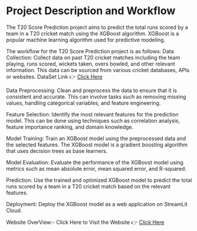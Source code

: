 # Project Description and Workflow
The T20 Score Prediction project aims to predict the total runs scored by a team in a T20 cricket match using the XGBoost algorithm. XGBoost is a popular machine learning algorithm used for predictive modeling.

The workflow for the T20 Score Prediction project is as follows:
Data Collection: Collect data on past T20 cricket matches including the team playing, runs scored, wickets taken, overs bowled, and other relevant information. This data can be sourced from various cricket databases, APIs or websites. DataSet Link 👉 [Click Here](https://github.com/NivasAdepu/T20-Score-Prediction/blob/main/info.csv)

Data Preprocessing: Clean and preprocess the data to ensure that it is consistent and accurate. This can involve tasks such as removing missing values, handling categorical variables, and feature engineering.

Feature Selection: Identify the most relevant features for the prediction model. This can be done using techniques such as correlation analysis, feature importance ranking, and domain knowledge.

Model Training: Train an XGBoost model using the preprocessed data and the selected features. The XGBoost model is a gradient boosting algorithm that uses decision trees as base learners.

Model Evaluation: Evaluate the performance of the XGBoost model using metrics such as mean absolute error, mean squared error, and R-squared.

Prediction: Use the trained and optimized XGBoost model to predict the total runs scored by a team in a T20 cricket match based on the relevant features.

Deployment: Deploy the XGBoost model as a web application on StreamLit Cloud.

Website OverView:-
Click Here to Visit the Website 👉 [Click Here](https://nivasadepu-t20-web-lavilt.streamlit.app/)

